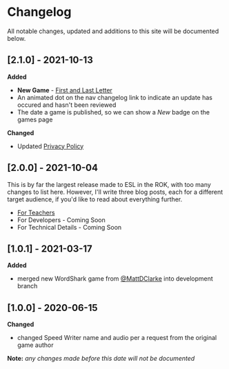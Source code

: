 # Changelog

All notable changes, updated and additions to this site will be documented below.

## [2.1.0] - 2021-10-13

**Added**

- **New Game** - [First and Last Letter](https://www.eslintherok.com/game/first_and_last_letter)
- An animated dot on the nav changelog link to indicate an update has occured and hasn't been reviewed
- The date a game is published, so we can show a _New_ badge on the games page

**Changed**

- Updated [Privacy Policy](https://www.eslintherok.com/privacy)

## [2.0.0] - 2021-10-04

This is by far the largest release made to ESL in the ROK, with too many changes to list here. However, I'll write three blog posts, each for a different target
audience, if you'd like to read about everything further.

- [For Teachers](https://danielstrong.tech/blog/update-esl-in-the-rok-teachers)
- For Developers - Coming Soon
- For Technical Details - Coming Soon

## [1.0.1] - 2021-03-17

**Added**

- merged new WordShark game from [@MattDClarke](https://github.com/MattDClarke) into development branch

## [1.0.0] - 2020-06-15

**Changed**

- changed Speed Writer name and audio per a request from the original game author

**Note:** _any changes made before this date will not be documented_
